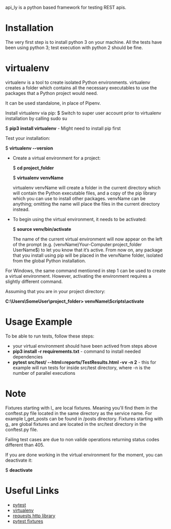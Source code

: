api_ly is a python based framework for testing REST apis. 

# Installation

The very first step is to install python 3 on your machine. All the tests have been using python 3; test execution with python 2 should be fine.

# virtualenv
virtualenv is a tool to create isolated Python environments. virtualenv creates a folder which contains all the necessary executables to use the packages that a Python project would need.

It can be used standalone, in place of Pipenv.

Install virtualenv via pip:
$ Switch to super user account prior to virtualenv installation by calling sudo su

$ **pip3 install virtualenv** - Might need to install pip first

Test your installation:

$ **virtualenv --version**


*  Create a virtual environment for a project:

    $ **cd project_folder**


    $ **virtualenv venvName**

    virtualenv venvName will create a folder in the current directory which will contain the Python executable files, and a copy of the pip library which you can use to install other packages. venvName can be anything; omitting the name will place the files in the current directory instead.
    

*  To begin using the virtual environment, it needs to be activated:

    $ **source venv/bin/activate**
    
    The name of the current virtual environment will now appear on the left of the prompt (e.g. (venvName)Your-Computer:project_folder UserName$) to let you know that it’s active. From now on, any package that you install using pip will be placed in the venvName folder, isolated from the global Python installation.

For Windows, the same command mentioned in step 1 can be used to create a virtual environment. However, activating the environment requires a slightly different command.


Assuming that you are in your project directory:


**C:\Users\SomeUser\project_folder> venvName\Scripts\activate**

# Usage Example

To be able to run tests, follow these steps:

* your virtual environment should have been actived from steps above
*  **pip3 install -r requirements.txt** - command to install needed dependencies
*  **pytest src/test/ --html=reports/TestResults.html -vv -n 2** - this for example will run tests for inside src/test directory, where -n is the number of parallel executions

# Note
Fixtures starting with l_ are local fixtures. Meaning you'll find them in the conftest.py file located in the same directory as the service name. For example l_get_posts can be found in /posts directory. Fixtures starting with g_ are global fixtures and are located in the src/test directory in the conftest.py file.

Failing test cases are due to non valide operations returning status codes different than 405.

If you are done working in the virtual environment for the moment, you can deactivate it:

$ **deactivate**

# Useful Links
*  [pytest](https://docs.pytest.org/en/latest/)
*  [virtualenv](https://docs.python-guide.org/dev/virtualenvs/#lower-level-virtualenv)
*  [requests http library](https://3.python-requests.org/)
*  [pytest fixtures](https://docs.pytest.org/en/latest/fixture.html)

